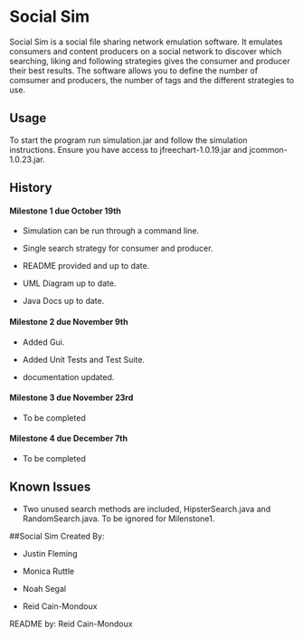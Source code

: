 # Social Sim

Social Sim is a social file sharing network emulation software. It emulates consumers and content producers on a social network 
to discover which searching, liking and following strategies gives the consumer and producer their best results. The software
allows you to define the number of comsumer and producers, the number of tags and the different strategies to use.

## Usage

To start the program run simulation.jar and follow the simulation instructions. Ensure you have access to jfreechart-1.0.19.jar and jcommon-1.0.23.jar.

## History

#### Milestone 1 due October 19th

- Simulation can be run through a command line.

- Single search strategy for consumer and producer.

- README provided and up to date.

- UML Diagram up to date.

- Java Docs up to date.

#### Milestone 2 due November 9th

- Added Gui.

- Added Unit Tests and Test Suite. 

- documentation updated. 
 
#### Milestone 3 due November 23rd

- To be completed

#### Milestone 4 due December 7th

- To be completed

## Known Issues

-  Two unused search methods are included, HipsterSearch.java and RandomSearch.java. To be ignored for Milenstone1.

##Social Sim Created By:

- Justin Fleming

- Monica Ruttle

- Noah Segal

- Reid Cain-Mondoux

README by: Reid Cain-Mondoux


